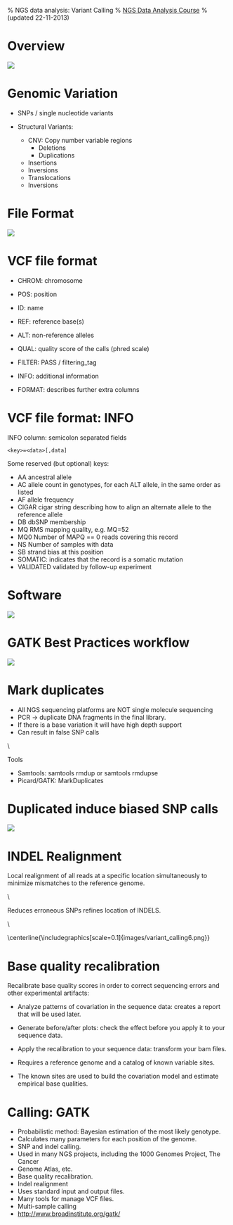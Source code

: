 % NGS data analysis: Variant Calling
% [NGS Data Analysis Course](http://ngscourse.github.io/)
% (updated 22-11-2013)


Overview
===============================================================================

![](images/variant_calling1.png)


Genomic Variation
================================================================================

- SNPs / single nucleotide variants

- Structural Variants:
    + CNV: Copy number variable regions
        * Deletions
        * Duplications
    + Insertions
    + Inversions
    + Translocations
    + Inversions






File Format
================================================================================

![](images/variant_calling2.png)


VCF file format
===============

- CHROM: chromosome
- POS: position
- ID: name
- REF: reference base(s)
- ALT: non-reference alleles

- QUAL: quality score of the calls (phred scale)
- FILTER: PASS / filtering_tag
- INFO: additional information 

- FORMAT: describes further extra columns



VCF file format: INFO
====================

INFO column: semicolon separated fields


    <key>=<data>[,data]


Some reserved (but optional) keys:

- AA ancestral allele
- AC allele count in genotypes, for each ALT allele, in the same order as listed
- AF allele frequency
- CIGAR cigar string describing how to align an alternate allele to the reference allele
- DB dbSNP membership
- MQ RMS mapping quality, e.g. MQ=52
- MQ0 Number of MAPQ == 0 reads covering this record
- NS Number of samples with data
- SB strand bias at this position
- SOMATIC: indicates that the record is a somatic mutation
- VALIDATED validated by follow-up experiment



Software 
================================================================================

![](images/variant_calling3.png)


GATK Best Practices workflow
================================================================================

![](images/variant_calling4.png)




Mark duplicates
================================================================================

- All NGS sequencing platforms are NOT single molecule sequencing
- PCR  -> duplicate DNA fragments in the final library.
- If there is a base variation it will have high depth support
- Can result in false SNP calls

\ 

Tools

- Samtools: samtools rmdup or samtools rmdupse
- Picard/GATK: MarkDuplicates





Duplicated induce biased SNP calls
================================================================================

![](images/variant_calling5.png)




INDEL Realignment
================================================================================

Local realignment of all reads at a specific location simultaneously 
to minimize mismatches to the reference genome.

\ 

Reduces erroneous SNPs refines location of INDELS.

\ 

<!-- 
![](images/variant_calling6.png)
-->

\centerline{\includegraphics[scale=0.1]{images/variant_calling6.png}}




Base quality recalibration
================================================================================

Recalibrate base quality scores in order to correct sequencing 
errors and other experimental artifacts:

- Analyze patterns of covariation in the sequence data: 
  creates a report that will be used later.
- Generate before/after plots: 
  check the effect before you apply it to your sequence data.
- Apply the recalibration to your sequence data:
  transform your bam files.

- Requires a reference genome and a catalog of known variable sites.
- The known sites are used to build the covariation model and estimate empirical base qualities.




Calling: GATK
================================================================================

- Probabilistic method: Bayesian estimation of the most likely genotype.
- Calculates many parameters for each position of the genome.
- SNP and indel calling.
- Used in many NGS projects, including the 1000 Genomes Project, The Cancer
- Genome Atlas, etc.
- Base quality recalibration.
- Indel realignment
- Uses standard input and output files.
- Many tools for manage VCF files.
- Multi-sample calling
- <http://www.broadinstitute.org/gatk/>
